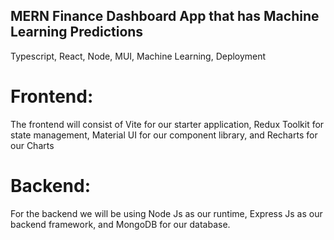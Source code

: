 ## MERN Finance Dashboard App that has Machine Learning Predictions

Typescript, React, Node, MUI, Machine Learning, Deployment

# Frontend:

The frontend will consist of Vite for our starter application, Redux Toolkit for state management, Material UI for our component library, and Recharts for our Charts

# Backend:

For the backend we will be using Node Js as our runtime, Express Js as our backend framework, and MongoDB for our database.
